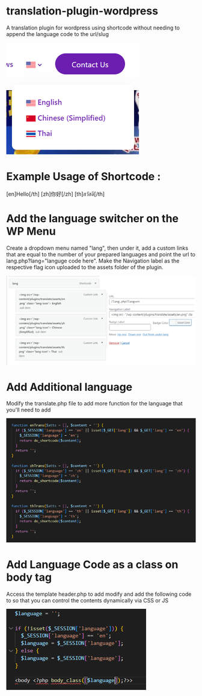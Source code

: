 # translation-plugin-wordpress
A translation plugin for wordpress using shortcode without needing to append the language code to the url/slug

![Screenshot](assets/screenshot.png)

# Example Usage of Shortcode :

[en]Hello[/th]
[zh]你好[/zh]
[th]สวัสดี[/th]

# Add the language switcher on the WP Menu
Create a dropdown menu named "lang", then under it, add a custom links that are equal to the number of your prepared languages and point the url to lang.php?lang="languge code here". Make the Navigation label as the respective flag icon uploaded to the assets folder of the plugin.

![WP Menu](assets/menu.png)

# Add Additional language
Modify the translate.php file to add more function for the language that you'll need to add 

![Add Additional Language](assets/code.png)

# Add Language Code as a class on body tag
Access the template header.php to add modify and add the following code to so that you can control the contents dynamically via CSS or JS

![Code to Add](assets/body.png)

